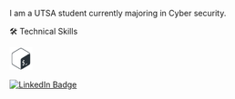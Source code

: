 I am a UTSA student currently majoring in Cyber security.

:hammer_and_wrench: Technical Skills
<div>
  <img src="https://github.com/devicons/devicon/blob/master/icons/bash/bash-plain.svg" title="Bash" alt="bash" width="40" height="40"/>&nbsp;
</div>
<p> </p>
<div id="badges">
  <a href="https://www.linkedin.com/in/ambrosio-gomez-9b900424a/">
    <img src="https://img.shields.io/badge/LinkedIn-blue?style=for-the-badge&logo=linkedin&logoColor=white" alt="LinkedIn Badge"/>
</div>
